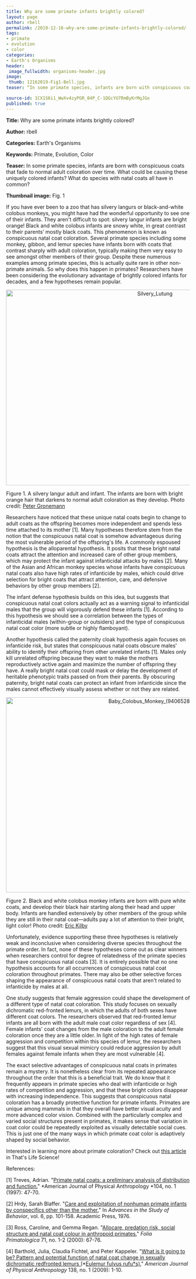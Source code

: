 ```yaml
---
title: Why are some primate infants brightly colored?
layout: page
author: rbell
permalink: /2019-12-16-why-are-some-primate-infants-brightly-colored/
tags:
- primate
- evolution
- color
categories:
- Earth's Organisms
header:
 image_fullwidth: organisms-header.jpg
image:
 thumb: 12162019-Fig1-Bell.jpg
teaser: “In some primate species, infants are born with conspicuous coats that fade to normal adult coloration over time. What could be causing these uniquely colored infants? What do species with natal coats all have in common?”

source-id: 1CX1S6i1_WwXv4zyPGR_04P_C-1QGcYU7RmByKrMqJGo
published: true
---
```

**Title:** Why are some primate infants brightly colored?

**Author:** rbell

**Categories:** Earth's Organisms

**Keywords:** Primate, Evolution, Color

**Teaser:** In some primate species, infants are born with conspicuous coats that fade to normal adult coloration over time. What could be causing these uniquely colored infants? What do species with natal coats all have in common?

**Thumbnail image:** Fig. 1

If you have ever been to a zoo that has silvery langurs or black-and-white colobus monkeys, you might have had the wonderful opportunity to see one of their infants. They aren't difficult to spot: silvery langur infants are bright orange! Black and white colobus infants are snowy white, in great contrast to their parents’ mostly black coats. This phenomenon is known as conspicuous natal coat coloration. Several primate species including some monkey, gibbon, and lemur species have infants born with coats that contrast sharply with adult coloration, typically making them very easy to see amongst other members of their group. Despite these numerous examples among primate species, this is actually quite rare in other non-primate animals. So why does this happen in primates? Researchers have been considering the evolutionary advantage of brightly colored infants for decades, and a few hypotheses remain popular.

<center><a data-flickr-embed="true" href="https://www.flickr.com/photos/139839751@N06/49169198256/in/dateposted-friend/" title="Silvery_Lutung"><img src="https://live.staticflickr.com/65535/49169198256_e005592f51_c.jpg" width="800" height="535" alt="Silvery_Lutung"></a><script async src="//embedr.flickr.com/assets/client-code.js" charset="utf-8"></script></center>

Figure 1. A silvery langur adult and infant. The infants are born with bright orange hair that darkens to normal adult coloration as they develop. Photo credit: [Peter Gronemann](https://commons.wikimedia.org/wiki/File:Silvery_Lutung_(7604298188).jpg)

Researchers have noticed that these unique natal coats begin to change to adult coats as the offspring becomes more independent and spends less time attached to its mother [1]. Many hypotheses therefore stem from the notion that the conspicuous natal coat is somehow advantageous during the most vulnerable period of the offspring's life. A commonly espoused hypothesis is the alloparental hypothesis. It posits that these bright natal coats attract the attention and increased care of other group members, which may protect the infant against infanticidal attacks by males [2]. Many of the Asian and African monkey species whose infants have conspicuous natal coats also have high rates of infanticide by males, which could drive selection for bright coats that attract attention, care, and defensive behaviors by other group members [2]. 

The infant defense hypothesis builds on this idea, but suggests that conspicuous natal coat colors actually act as a warning signal to infanticidal males that the group will vigorously defend these infants [1]. According to this hypothesis we should see a correlation between the types of infanticidal males (within-group or outsiders) and the type of conspicuous natal coat color (more subtle or highly flamboyant).

Another hypothesis called the paternity cloak hypothesis again focuses on infanticide risk, but states that conspicuous natal coats obscure males' ability to identify their offspring from other unrelated infants [1]. Males only kill unrelated offspring because they want to make the mothers reproductively active again and maximize the number of offspring they have. A really bright natal coat could mask or delay the development of heritable phenotypic traits passed on from their parents. By obscuring paternity, bright natal coats can protect an infant from infanticide since the males cannot effectively visually assess whether or not they are related. 

<center><a data-flickr-embed="true" href="https://www.flickr.com/photos/139839751@N06/49169425327/in/dateposted-friend/" title="Baby_Colobus_Monkey_(9406528480)"><img src="https://live.staticflickr.com/65535/49169425327_01fbe5666d_c.jpg" width="800" height="534" alt="Baby_Colobus_Monkey_(9406528480)"></a><script async src="//embedr.flickr.com/assets/client-code.js" charset="utf-8"></script></center>

Figure 2. Black and white colobus monkey infants are born with pure white coats, and develop their black hair starting along their head and upper body. Infants are handled extensively by other members of the group while they are still in their natal coat—adults pay a lot of attention to their bright, light color! Photo credit: [Eric Kilby](https://commons.wikimedia.org/wiki/File:Baby_Colobus_Monkey_(9406528480).jpg)

Unfortunately, evidence supporting these three hypotheses is relatively weak and inconclusive when considering diverse species throughout the primate order. In fact, none of these hypotheses come out as clear winners when researchers control for degree of relatedness of the primate species that have conspicuous natal coats [3]. It is entirely possible that no one hypothesis accounts for all occurrences of conspicuous natal coat coloration throughout primates. There may also be other selective forces shaping the appearance of conspicuous natal coats that aren't related to infanticide by males at all. 

One study suggests that female aggression could shape the development of a different type of natal coat coloration. This study focuses on sexually dichromatic red-fronted lemurs, in which the adults of both sexes have different coat colors. The researchers observed that red-fronted lemur infants are all born with the adult male coat color regardless of sex [4]. Female infants' coat changes from the male coloration to the adult female coloration once they are a little older. In light of the high rates of female aggression and competition within this species of lemur, the researchers suggest that this visual sexual mimicry could reduce aggression by adult females against female infants when they are most vulnerable [4].

The exact selective advantages of conspicuous natal coats in primates remain a mystery. It is nonetheless clear from its repeated appearance throughout the order that this is a beneficial trait. We do know that it frequently appears in primate species who deal with infanticide or high rates of competition and aggression, and that these bright colors disappear with increasing independence. This suggests that conspicuous natal coloration has a broadly protective function for primate infants. Primates are unique among mammals in that they overall have better visual acuity and more advanced color vision. Combined with the particularly complex and varied social structures present in primates, it makes sense that variation in coat color could be repeatedly exploited as visually detectable social cues. This is just one of the many ways in which primate coat color is adaptively shaped by social behavior. 

Interested in learning more about primate coloration? Check out [this article](http://thatslifesci.com/2018-06-11-The-Colorful-World-of-Primate-Hair-RBell/) in That's Life Science!

References:

[1] Treves, Adrian. "[Primate natal coats: a preliminary analysis of distribution and function.](https://onlinelibrary.wiley.com/doi/pdf/10.1002/%28SICI%291096-8644%28199709%29104%3A1%3C47%3A%3AAID-AJPA4%3E3.0.CO%3B2-A)" *American Journal of Physical Anthropology *104, no. 1 (1997): 47-70.

[2] Hrdy, Sarah Blaffer. "[Care and exploitation of nonhuman primate infants by conspecifics other than the mother.](https://www.researchgate.net/profile/Sarah_Hrdy/publication/245613008_Care_and_Exploitation_of_Nonhuman_Primate_Infants_by_Conspecifics_Other_Than_the_Mother/links/59ea2dbea6fdccef8b08cef0/Care-and-Exploitation-of-Nonhuman-Primate-Infants-by-Conspecifics-Other-Than-the-Mother.pdf)" In *Advances in the Study of Behavior*, vol. 6, pp. 101-158. Academic Press, 1976.

[3] Ross, Caroline, and Gemma Regan. "[Allocare, predation risk, social structure and natal coat colour in anthropoid primates.](https://www.karger.com/Article/Abstract/21731)" *Folia Primatologica* 71, no. 1-2 (2000): 67-76.

[4] Barthold, Julia, Claudia Fichtel, and Peter Kappeler. "[What is it going to be? Pattern and potential function of natal coat change in sexually dichromatic redfronted lemurs (](https://onlinelibrary.wiley.com/doi/pdf/10.1002/ajpa.20868)*[Eulemur fulvus rufu*s](https://onlinelibrary.wiley.com/doi/pdf/10.1002/ajpa.20868)[).](https://onlinelibrary.wiley.com/doi/pdf/10.1002/ajpa.20868)" *American Journal of Physical Anthropology* 138, no. 1 (2009): 1-10.

